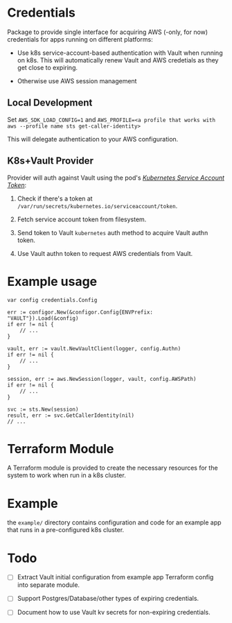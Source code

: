 # Credentials

Package to provide single interface for acquiring AWS (-only, for now)
credentials for apps running on different platforms:

* Use k8s service-account-based authentication with Vault when running
  on k8s. This will automatically renew Vault and AWS credetials as
  they get close to expiring.

* Otherwise use AWS session management

## Local Development

Set `AWS_SDK_LOAD_CONFIG=1` and `AWS_PROFILE=<a profile that works
with aws --profile name sts get-caller-identity>`

This will delegate authentication to your AWS configuration.

## K8s+Vault Provider

Provider will auth against Vault using the pod's [*Kubernetes Service
Account
Token*](https://kubernetes.io/docs/tasks/configure-pod-container/configure-service-account/):

1. Check if there's a token at
   `/var/run/secrets/kubernetes.io/serviceaccount/token`.

2. Fetch service account token from filesystem.

3. Send token to Vault `kubernetes` auth method to acquire Vault authn
   token.

4. Use Vault authn token to request AWS credentials from Vault.

# Example usage

```
var config credentials.Config

err := configor.New(&configor.Config{ENVPrefix: "VAULT"}).Load(&config)
if err != nil {
	// ...
}

vault, err := vault.NewVaultClient(logger, config.Authn)
if err != nil {
	// ...
}

session, err := aws.NewSession(logger, vault, config.AWSPath)
if err != nil {
	// ...
}

svc := sts.New(session)
result, err := svc.GetCallerIdentity(nil)
// ...
```

# Terraform Module

A Terraform module is provided to create the necessary resources for
the system to work when run in a k8s cluster.

# Example

the `example/` directory contains configuration and code for an
example app that runs in a pre-configured k8s cluster.

# Todo

- [ ] Extract Vault initial configuration from example app Terraform
      config into separate module.

- [ ] Support Postgres/Database/other types of expiring credentials.

- [ ] Document how to use Vault kv secrets for non-expiring credentials.
